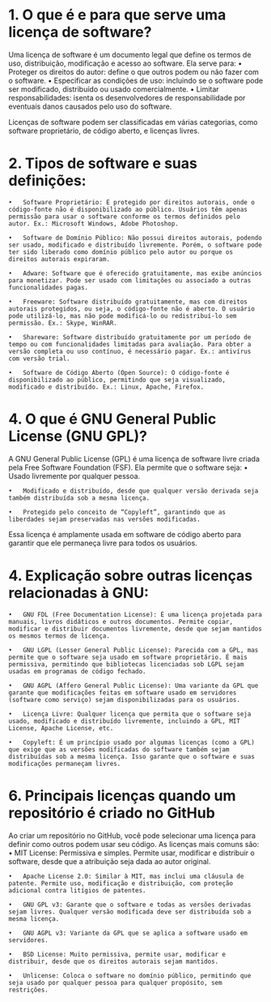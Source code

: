 
# 1. O que é e para que serve uma licença de software?

Uma licença de software é um documento legal que define os termos de uso, distribuição, modificação e acesso ao software. Ela serve para:
	•	Proteger os direitos do autor: define o que outros podem ou não fazer com o software.
	•	Especificar as condições de uso: incluindo se o software pode ser modificado, distribuído ou usado comercialmente.
	•	Limitar responsabilidades: isenta os desenvolvedores de responsabilidade por eventuais danos causados pelo uso do software.

Licenças de software podem ser classificadas em várias categorias, como software proprietário, de código aberto, e licenças livres.

# 2. Tipos de software e suas definições:

	•	Software Proprietário: É protegido por direitos autorais, onde o código-fonte não é disponibilizado ao público. Usuários têm apenas permissão para usar o software conforme os termos definidos pelo autor. Ex.: Microsoft Windows, Adobe Photoshop.

	•	Software de Domínio Público: Não possui direitos autorais, podendo ser usado, modificado e distribuído livremente. Porém, o software pode ter sido liberado como domínio público pelo autor ou porque os direitos autorais expiraram.

	•	Adware: Software que é oferecido gratuitamente, mas exibe anúncios para monetizar. Pode ser usado com limitações ou associado a outras funcionalidades pagas.

	•	Freeware: Software distribuído gratuitamente, mas com direitos autorais protegidos, ou seja, o código-fonte não é aberto. O usuário pode utilizá-lo, mas não pode modificá-lo ou redistribuí-lo sem permissão. Ex.: Skype, WinRAR.

	•	Shareware: Software distribuído gratuitamente por um período de tempo ou com funcionalidades limitadas para avaliação. Para obter a versão completa ou uso contínuo, é necessário pagar. Ex.: antivírus com versão trial.

	•	Software de Código Aberto (Open Source): O código-fonte é disponibilizado ao público, permitindo que seja visualizado, modificado e distribuído. Ex.: Linux, Apache, Firefox.

# 4. O que é GNU General Public License (GNU GPL)?

A GNU General Public License (GPL) é uma licença de software livre criada pela Free Software Foundation (FSF). Ela permite que o software seja:
	•	Usado livremente por qualquer pessoa.
 
	•	Modificado e distribuído, desde que qualquer versão derivada seja também distribuída sob a mesma licença.
 
	•	Protegido pelo conceito de “Copyleft”, garantindo que as liberdades sejam preservadas nas versões modificadas.

Essa licença é amplamente usada em software de código aberto para garantir que ele permaneça livre para todos os usuários.

# 4. Explicação sobre outras licenças relacionadas à GNU:

	•	GNU FDL (Free Documentation License): É uma licença projetada para manuais, livros didáticos e outros documentos. Permite copiar, modificar e distribuir documentos livremente, desde que sejam mantidos os mesmos termos de licença.

	•	GNU LGPL (Lesser General Public License): Parecida com a GPL, mas permite que o software seja usado em software proprietário. É mais permissiva, permitindo que bibliotecas licenciadas sob LGPL sejam usadas em programas de código fechado.

	•	GNU AGPL (Affero General Public License): Uma variante da GPL que garante que modificações feitas em software usado em servidores (software como serviço) sejam disponibilizadas para os usuários.

	•	Licença Livre: Qualquer licença que permita que o software seja usado, modificado e distribuído livremente, incluindo a GPL, MIT License, Apache License, etc.

	•	Copyleft: É um princípio usado por algumas licenças (como a GPL) que exige que as versões modificadas do software também sejam distribuídas sob a mesma licença. Isso garante que o software e suas modificações permaneçam livres.

# 6. Principais licenças quando um repositório é criado no GitHub

Ao criar um repositório no GitHub, você pode selecionar uma licença para definir como outros podem usar seu código. As licenças mais comuns são:
	•	MIT License: Permissiva e simples. Permite usar, modificar e distribuir o software, desde que a atribuição seja dada ao autor original.
 
	•	Apache License 2.0: Similar à MIT, mas inclui uma cláusula de patente. Permite uso, modificação e distribuição, com proteção adicional contra litígios de patentes.
 
	•	GNU GPL v3: Garante que o software e todas as versões derivadas sejam livres. Qualquer versão modificada deve ser distribuída sob a mesma licença.
 
	•	GNU AGPL v3: Variante da GPL que se aplica a software usado em servidores.
 
	•	BSD License: Muito permissiva, permite usar, modificar e distribuir, desde que os direitos autorais sejam mantidos.
 
	•	Unlicense: Coloca o software no domínio público, permitindo que seja usado por qualquer pessoa para qualquer propósito, sem restrições.
